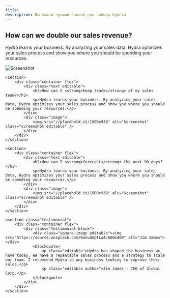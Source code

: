 ```yaml
---
title:
description: Вы нашли лучший способ для выбора букета
---
```


<div class="content">
	<section>
		<div class="container flex">
			<div class="text editable">
				<h2>How can we <strong>double</strong> our sales revenue?</h2>
				<p>Hydra learns your business. By analyzing your sales data, Hydra optimizes your sales process and show you where you should be spending your resources. </p>
			</div>
			<div class="image">
				<img src="//placehold.it/1500x938" alt="Screenshot" class="screenshot editable" />
			</div>
		</div>
	</section>

	<section>
		<div class="container flex">
			<div class="text editable">
				<h2>How can I <strong>keep track</strong> of my sales team?</h2>
				<p>Hydra learns your business. By analyzing your sales data, Hydra optimizes your sales process and show you where you should be spending your resources.</p>
			</div>
			<div class="image">
				<img src="//placehold.it/1500x938" alt="Screenshot" class="screenshot editable" />
			</div>
		</div>
	</section>

	<section>
		<div class="container flex">
			<div class="text editable">
				<h2>How can I <strong>forecast</strong> the next 90 days?</h2>
				<p>Hydra learns your business. By analyzing your sales data, Hydra optimizes your sales process and show you where you should be spending your resources.</p>
			</div>
			<div class="image">
				<img src="//placehold.it/1500x938" alt="Screenshot" class="screenshot editable" />
			</div>
		</div>
	</section>

	<section class="testimonial">
		<div class="container flex">
			<div class="testimonial-block">
				<div class="square-image editable"><img src="https://source.unsplash.com/6anudmpILw4/600x400" alt="Jim James"></div>
				<blockquote>
					<p class="editable">Hydra has shaped the business we have today. We have a repeatable sales process and a strategy to scale our team. I recommend Hydra to any business looking to improve their sales.</p>
					<p class="editable author">Jim James - CEO of Global Corp.</p>
				</blockquote>
			</div>
		</div>
	</section>
